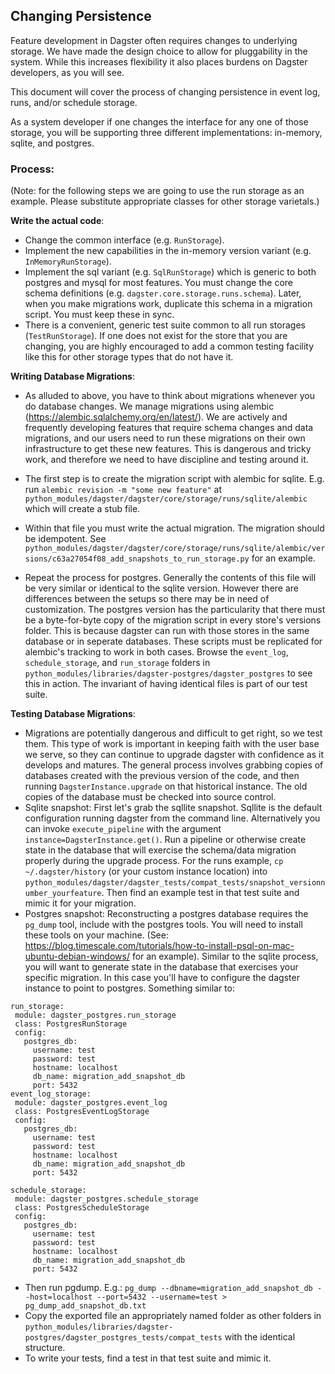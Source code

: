 ## Changing Persistence

Feature development in Dagster often requires changes to underlying storage. We have made the design choice to allow for pluggability in the system. While this increases flexibility it also places burdens on Dagster developers, as you will see.

This document will cover the process of changing persistence in event log, runs, and/or schedule storage.

As a system developer if one changes the interface for any one of those storage, you will be supporting three different implementations: in-memory, sqlite, and postgres.

### Process:

(Note: for the following steps we are going to use the run storage as an example. Please substitute appropriate classes for other storage varietals.)

**Write the actual code**:

- Change the common interface (e.g. `RunStorage`).
- Implement the new capabilities in the in-memory version variant (e.g. `InMemoryRunStorage`).
- Implement the sql variant (e.g. `SqlRunStorage`) which is generic to both postgres and mysql for most features. You must change the core schema definitions (e.g. `dagster.core.storage.runs.schema`). Later, when you make migrations work, duplicate this schema in a migration script. You must keep these in sync.
- There is a convenient, generic test suite common to all run storages (`TestRunStorage`). If one does not exist for the store that you are changing, you are highly encouraged to add a common testing facility like this for other storage types that do not have it.

**Writing Database Migrations**:

- As alluded to above, you have to think about migrations whenever you do database changes. We manage migrations using alembic (https://alembic.sqlalchemy.org/en/latest/). We are actively and frequently developing features that require schema changes and data migrations, and our users need to run these migrations on their own infrastructure to get these new features. This is dangerous and tricky work, and therefore we need to have discipline and testing around it.

- The first step is to create the migration script with alembic for sqlite. E.g. run `alembic revision -m "some new feature"` at `python_modules/dagster/dagster/core/storage/runs/sqlite/alembic` which will create a stub file.
- Within that file you must write the actual migration. The migration should be idempotent. See `python_modules/dagster/dagster/core/storage/runs/sqlite/alembic/versions/c63a27054f08_add_snapshots_to_run_storage.py` for an example.
- Repeat the process for postgres. Generally the contents of this file will be very similar or identical to the sqlite version. However there are differences between the setups so there may be in need of customization. The postgres version has the particularity that there must be a byte-for-byte copy of the migration script in every store's versions folder. This is because dagster can run with those stores in the same database or in seperate databases. These scripts must be replicated for alembic's tracking to work in both cases. Browse the `event_log`, `schedule_storage`, and `run_storage` folders in `python_modules/libraries/dagster-postgres/dagster_postgres` to see this in action. The invariant of having identical files is part of our test suite.

**Testing Database Migrations**:

- Migrations are potentially dangerous and difficult to get right, so we test them. This type of work is important in keeping faith with the user base we serve, so they can continue to upgrade dagster with confidence as it develops and matures. The general process involves grabbing copies of databases created with the previous version of the code, and then running `DagsterInstance.upgrade` on that historical instance. The old copies of the database must be checked into source control.
- Sqlite snapshot: First let's grab the sqllite snapshot. Sqllite is the default configuration running dagster from the command line. Alternatively you can invoke `execute_pipeline` with the argument `instance=DagsterInstance.get()`. Run a pipeline or otherwise create state in the database that will exercise the schema/data migration properly during the upgrade process. For the runs example, `cp ~/.dagster/history` (or your custom instance location) into `python_modules/dagster/dagster_tests/compat_tests/snapshot_versionnumber_yourfeature`. Then find an example test in that test suite and mimic it for your migration.
- Postgres snapshot: Reconstructing a postgres database requires the `pg_dump` tool, include with the postgres tools. You will need to install these tools on your machine. (See: https://blog.timescale.com/tutorials/how-to-install-psql-on-mac-ubuntu-debian-windows/ for an example). Similar to the sqlite process, you will want to generate state in the database that exercises your specific migration. In this case you'll have to configure the dagster instance to point to postgres. Something similar to:

```
run_storage:
 module: dagster_postgres.run_storage
 class: PostgresRunStorage
 config:
   postgres_db:
     username: test
     password: test
     hostname: localhost
     db_name: migration_add_snapshot_db
     port: 5432
event_log_storage:
 module: dagster_postgres.event_log
 class: PostgresEventLogStorage
 config:
   postgres_db:
     username: test
     password: test
     hostname: localhost
     db_name: migration_add_snapshot_db
     port: 5432

schedule_storage:
 module: dagster_postgres.schedule_storage
 class: PostgresScheduleStorage
 config:
   postgres_db:
     username: test
     password: test
     hostname: localhost
     db_name: migration_add_snapshot_db
     port: 5432
```

- Then run pgdump. E.g.: `pg_dump --dbname=migration_add_snapshot_db --host=localhost --port=5432 --username=test > pg_dump_add_snapshot_db.txt`
- Copy the exported file an appropriately named folder as other folders in `python_modules/libraries/dagster-postgres/dagster_postgres_tests/compat_tests` with the identical structure.
- To write your tests, find a test in that test suite and mimic it.
